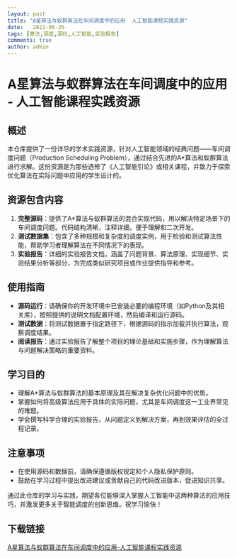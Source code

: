 ```yaml
---
layout: post
title: "A星算法与蚁群算法在车间调度中的应用  人工智能课程实践资源"
date:   2022-06-26
tags: [算法,调度,源码,人工智能,实验报告]
comments: true
author: admin
---
```

# A星算法与蚁群算法在车间调度中的应用 - 人工智能课程实践资源

## 概述

本仓库提供了一份详尽的学术实践资源，针对人工智能领域的经典问题——车间调度问题（Production Scheduling Problem），通过结合先进的A*算法和蚁群算法进行求解。这份资源是为那些选修了《人工智能引论》或相关课程，并致力于探索优化算法在实际问题中应用的学生设计的。

## 资源包含内容

1. **完整源码**：提供了A*算法与蚁群算法的混合实现代码，用以解决特定场景下的车间调度问题。代码结构清晰，注释详细，便于理解和二次开发。
2. **测试数据集**：包含了多种规模和复杂度的调度实例，用于检验和测试算法性能，帮助学习者理解算法在不同情况下的表现。
3. **实验报告**：详细的实验报告文档，涵盖了问题背景、算法原理、实现细节、实验结果分析等部分，为完成类似研究项目或作业提供指导和参考。

## 使用指南

- **源码运行**：请确保你的开发环境中已安装必要的编程环境（如Python及其相关库），按照提供的说明文档配置环境，然后编译和运行源码。
- **测试数据**：将测试数据置于指定路径下，根据源码的指示加载并执行算法，观察调度结果。
- **阅读报告**：通过实验报告了解整个项目的理论基础和实施步骤，作为理解算法与问题解决策略的重要资料。

## 学习目的

- 理解A*算法与蚁群算法的基本原理及其在解决复杂优化问题中的优势。
- 掌握如何将高级算法应用于具体的实际问题，尤其是车间调度这一工业界常见的难题。
- 学会撰写科学合理的实验报告，从问题定义到解决方案，再到效果评估的全过程记录。

## 注意事项

- 在使用源码和数据前，请确保遵循版权规定和个人隐私保护原则。
- 鼓励在学习过程中提出改进建议或贡献自己的代码改进版本，促进知识共享。

通过此仓库的学习与实践，期望各位能够深入掌握人工智能中这两种算法的应用技巧，并激发更多关于智能调度的创新思维。祝学习愉快！

## 下载链接

[A星算法与蚁群算法在车间调度中的应用-人工智能课程实践资源](https://pan.quark.cn/s/88e7098551ff)